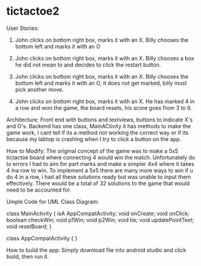 # tictactoe2

User Stories:

1. John clicks on bottom right box, marks it with an X. Billy chooses the bottom left and marks it with an O

2. John clicks on bottom right box, marks it with an X. Billy chooses a box he did not mean to and decides to click the restart button.

3. John clicks on bottom right box, marks it with an X. Billy chooses the bottom left and marks it with an O, it does not get marked, billy must pick another move.

4. John clicks on bottom right box, marks it with an X. He has marked 4 in a row and won the game, the board resets, his score goes from 3 to 6.

Architecture: Front end with buttons and textviews, buttons to indicate X's and O's. Backend has one class, MainACtivity it has methods to make the game work, I cant tell if its a method not working
the correct way or if its because my labtop is crashing when I try to click a button on the app.

How to Modify: The original concept of the game was to make a 5x5 tictactoe board where connecting 4 would win the match.
                Unfortunately do to errors I had to aim for part marks and make a simpler 4x4 where it takes 4 ina  row to win.
                To implement a 5x5 there are many more ways to win if u do 4 in a row, i had all these solutions ready but was unable to input them effectively.
                There would be a total of 32 solutions to the game that would need to be accounted for.
                
Umple Code for UML Class Diagram:

class MainActivity
{
      isA AppCompatActivity;
void onCreate;
  void onClick;
  boolean checkWin;
  void p1Win;
  void p2Win;
  void tie;
  void updatePointText;
  void resetBoard;
}

class AppCompatActivity
{
  }
  
  How to build the app: Simply download file into android studio and click build, then run it.
  


                
     
